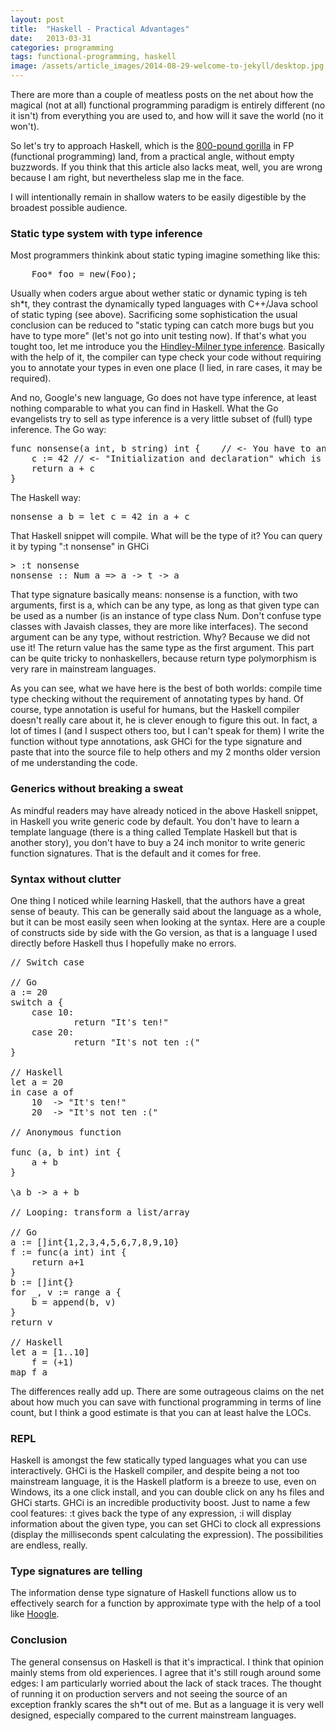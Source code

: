```yaml
---
layout: post
title:  "Haskell - Practical Advantages"
date:   2013-03-31
categories: programming
tags: functional-programming, haskell
image: /assets/article_images/2014-08-29-welcome-to-jekyll/desktop.jpg
---
```


<p>
    There are more than a couple of meatless posts on the net about how the magical (not at all) functional programming paradigm is entirely different (no it isn't)
    from everything you are used to, and how will it save the world (no it won't).
</p>

<p>
    So let's try to approach Haskell, which is the <a href="http://stackoverflow.com/a/809983/441291">800-pound gorilla</a> in FP (functional programming) land, from a practical
    angle, without empty buzzwords. If you think that this article also lacks meat, well, you are wrong because I am right, but nevertheless slap me in the face.
</p>

<p>
    I will intentionally remain in shallow waters to be easily digestible by the broadest possible audience.
</p>

<h3>Static type system with type inference</h3>

<p>
    Most programmers thinkink about static typing imagine something like this:
</p>

<pre>
    Foo* foo = new(Foo);
</pre>

<p>
    Usually when coders argue about wether static or dynamic typing is teh sh*t, they contrast the dynamically typed languages with C++/Java school of static typing (see above).
    Sacrificing some sophistication the usual conclusion can be reduced to "static typing can catch more bugs but you have to type more" (let's not go into unit testing now).
    If that's what you tought too, let me introduce you the <a href="http://en.wikipedia.org/wiki/Hindley%E2%80%93Milner">Hindley-Milner type inference</a>. Basically with the help of it,
    the compiler can type check your code without requiring you to annotate your types in even one place (I lied, in rare cases, it may be required).
</p>

<p>
    And no, Google's new language, Go does not have type inference, at least nothing comparable to what you can find in Haskell.
    What the Go evangelists try to sell as type inference is a very little subset of (full) type inference. The Go way:
</p>

<pre>
func nonsense(a int, b string) int {    // <- You have to annotate type or compilation fails.
    c := 42 // <- "Initialization and declaration" which is being sold as type inference
    return a + c
}
</pre>

<p>
    The Haskell way:
</p>

<pre>
nonsense a b = let c = 42 in a + c
</pre>

<p>
    That Haskell snippet will compile. What will be the type of it? You can query it by typing ":t nonsense" in GHCi
</p>

<pre>
> :t nonsense
nonsense :: Num a => a -> t -> a
</pre>

<p>
    That type signature basically means: nonsense is a function, with two arguments, first is a, which can be any type, as long as that given type can be used as
    a number (is an instance of type class Num. Don't confuse type classes with Javaish classes, they are more like interfaces). The second argument can be any type, without
    restriction. Why? Because we did not use it! The return value has the same type as the first argument. This part can be quite tricky to nonhaskellers, because return type
    polymorphism is very rare in mainstream languages.
</p>

<p>
    As you can see, what we have here is the best of both worlds: compile time type checking without the requirement of annotating types by hand. Of course, type annotation is
    useful for humans, but the Haskell compiler doesn't really care about it, he is clever enough to figure this out. In fact, a lot of times I (and I suspect others too, but I can't
    speak for them) I write the function without type annotations, ask GHCi for the type signature and paste that into the source file to help others and my 2 months older version of
    me understanding the code.
</p>

<h3>Generics without breaking a sweat</h3>

<p>
    As mindful readers may have already noticed in the above Haskell snippet, in Haskell you write generic code by default. You don't have to learn a template language
    (there is a thing called Template Haskell but that is another story), you don't have to buy a 24 inch monitor to write generic function signatures. That is the default and
    it comes for free.
</p>

<h3>Syntax without clutter</h3>

<p>
    One thing I noticed while learning Haskell, that the authors have a great sense of beauty. This can be generally said about the language as a whole, but it can be most easily
    seen when looking at the syntax. Here are a couple of constructs side by side with the Go version, as that is a language I used directly before Haskell thus I hopefully
    make no errors.
</p>

<pre>
// Switch case

// Go
a := 20
switch a {
    case 10:
            return "It's ten!"
    case 20:
            return "It's not ten :("
}

// Haskell
let a = 20
in case a of
    10  -> "It's ten!"
    20  -> "It's not ten :("

// Anonymous function

func (a, b int) int {
    a + b
}

\a b -> a + b

// Looping: transform a list/array

// Go
a := []int{1,2,3,4,5,6,7,8,9,10}
f := func(a int) int {
    return a+1
}
b := []int{}
for _, v := range a {
    b = append(b, v)
}
return v

// Haskell
let a = [1..10]
    f = (+1)
map f a
</pre>

<p>
    The differences really add up. There are some outrageous claims on the net about how much you can save with functional programming in terms of line count, but I think
    a good estimate is that you can at least halve the LOCs.
</p>

<h3>REPL</h3>

<p>
    Haskell is amongst the few statically typed languages what you can use interactively. GHCi is the Haskell compiler, and despite being a not too mainstream language, it is
    the Haskell platform is a breeze to use, even on Windows, its a one click install, and you can double click on any hs files and GHCi starts. GHCi is an incredible productivity
    boost. Just to name a few cool features: :t gives back the type of any expression, :i will display information about the given type, you can set GHCi to clock all expressions
    (display the milliseconds spent calculating the expression). The possibilities are endless, really.
</p>

<h3>Type signatures are telling</h3>

<p>
    The information dense type signature of Haskell functions allow us to effectively search for a function by approximate type with the help of a tool like
    <a href="http://www.haskell.org/hoogle/">Hoogle</a>.
</p>

<h3>Conclusion</h3>

<p>
    The general consensus on Haskell is that it's impractical. I think that opinion mainly stems from old experiences. I agree that it's still rough around some edges:
    I am particularly worried about the lack of stack traces. The thought of running it on production servers and not seeing the source of an exception frankly scares the
    sh*t out of me. But as a language it is very well designed, especially compared to the current mainstream languages.
</p>
